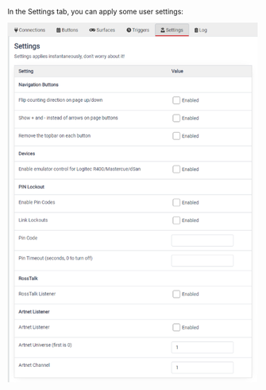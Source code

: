 In the Settings tab, you can apply some user settings:

![Settings](images/settings.png?raw=true 'Settings')